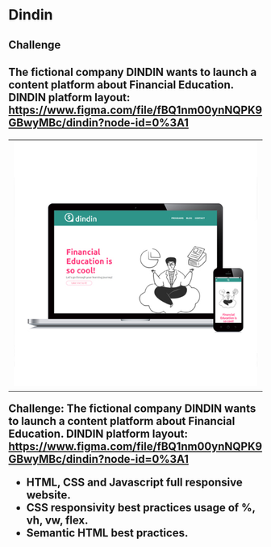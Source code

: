 # Dindin

<h2>Challenge<h2>

The fictional company DINDIN wants to launch a content platform about Financial Education. DINDIN platform layout: https://www.figma.com/file/fBQ1nm00ynNQPK9GBwyMBc/dindin?node-id=0%3A1

<table>
  <tr>
    <td valign="top"><img src="https://github.com/pedro-utz/dindin/blob/master/img/banner-img.jpg"/></td>
  </tr>
</table>

Challenge:
The fictional company DINDIN wants to launch a content platform about Financial Education.
DINDIN platform layout: https://www.figma.com/file/fBQ1nm00ynNQPK9GBwyMBc/dindin?node-id=0%3A1


- HTML, CSS and Javascript full responsive website.
- CSS responsivity best practices usage of %, vh, vw, flex.
- Semantic HTML best practices.
